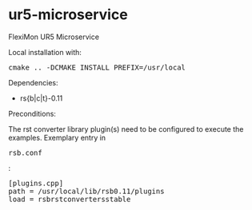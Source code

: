 # ur5-microservice

FlexiMon UR5 Microservice

Local installation with:

<pre>
cmake .. -DCMAKE_INSTALL_PREFIX=/usr/local
</pre>

Dependencies:

* rs{b|c|t}-0.11

Preconditions:

The rst converter library plugin(s) need to be configured to execute the examples. Exemplary entry in <pre>rsb.conf</pre>:

<pre>
[plugins.cpp]
path = /usr/local/lib/rsb0.11/plugins
load = rsbrstconvertersstable
</pre>
